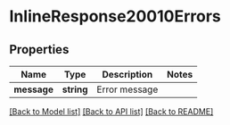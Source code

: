# InlineResponse20010Errors

## Properties
Name | Type | Description | Notes
------------ | ------------- | ------------- | -------------
**message** | **string** | Error message | 

[[Back to Model list]](../README.md#documentation-for-models) [[Back to API list]](../README.md#documentation-for-api-endpoints) [[Back to README]](../README.md)


